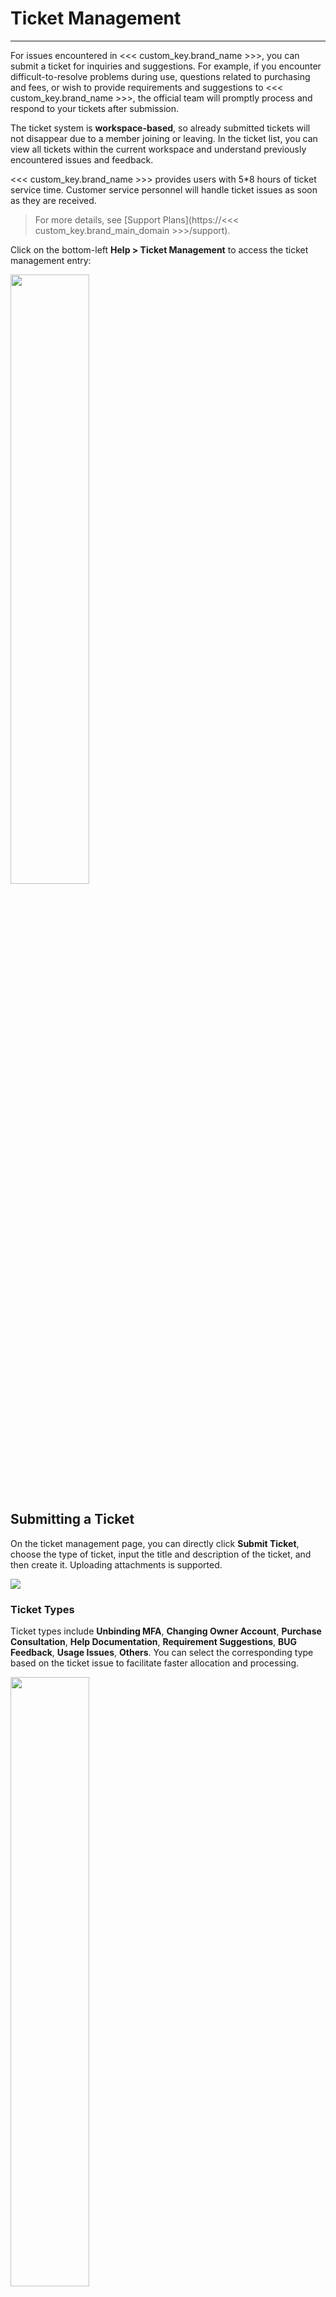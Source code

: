 # Ticket Management
---

For issues encountered in <<< custom_key.brand_name >>>, you can submit a ticket for inquiries and suggestions. For example, if you encounter difficult-to-resolve problems during use, questions related to purchasing and fees, or wish to provide requirements and suggestions to <<< custom_key.brand_name >>>, the official team will promptly process and respond to your tickets after submission.

The ticket system is **workspace-based**, so already submitted tickets will not disappear due to a member joining or leaving. In the ticket list, you can view all tickets within the current workspace and understand previously encountered issues and feedback.

<<< custom_key.brand_name >>> provides users with 5*8 hours of ticket service time. Customer service personnel will handle ticket issues as soon as they are received.

> For more details, see [Support Plans](https://<<< custom_key.brand_main_domain >>>/support).

Click on the bottom-left **Help > Ticket Management** to access the ticket management entry:

<img src="../img/ticket-entry.png" width="50%" >

## Submitting a Ticket

On the ticket management page, you can directly click **Submit Ticket**, choose the type of ticket, input the title and description of the ticket, and then create it. Uploading attachments is supported.

![](img/1.work_order_1.png)

### Ticket Types

Ticket types include **Unbinding MFA**, **Changing Owner Account**, **Purchase Consultation**, **Help Documentation**, **Requirement Suggestions**, **BUG Feedback**, **Usage Issues**, **Others**. You can select the corresponding type based on the ticket issue to facilitate faster allocation and processing.

<img src="../img/ticket-type.png" width="50%" >

**Note**:

- When the ticket type is changing the owner account, you need to first download the application form, fill out the information according to the requirements, and upload the attachment with the company seal. If the application information is incomplete, it will not be processed.

<img src="../img/1.work_order_3.png" width="50%" >

- When the ticket type is unbinding MFA, email verification is required.

<img src="../img/1.work_order_2.png" width="50%" >

### Ticket Status {#state}


| Ticket Status      | Description                          |
| ----------- | ------------------------------------ |
| Waiting for Assignment       | The status of a ticket after user submission. |
| Waiting for Feedback       | The status of a ticket after acceptance by the handler. |
| Feedback Provided    | The status of a ticket after the handler sends a message. This does not include fixed automatic replies. When the user provides further feedback, the ticket will revert to waiting for feedback. |
| Closed      | The status of a ticket that has been in the feedback provided state for over 7 days. The ticket submitter can manually close the ticket at any time.                          |
| Canceled      | A ticket in the waiting for assignment status can be canceled.                          |


### Attachments

You can upload attachments as needed for ticket issues. Supported formats are `.png`, `.gif`, `.jpg`, `.jpeg`, `.bmp`, `.doc`, `.docx`, `.pdf`, `.xlsx`, `xls`, `.txt`, `.zip`, `.rar`. Each attachment cannot exceed 8M, and up to 5 attachments can be uploaded at once.

## Ticket List

All tickets submitted by all members within the current workspace will appear in the **All Tickets** list, where each ticket's status can be clearly seen.

![](img/ticketforall.png)

In the **My Tickets** list, you can view a summary of tickets submitted by yourself **across all workspaces**.


**Note**: If a user exits Workspace A or Workspace A has been dissolved, tickets from Workspace A will not be displayed in **My Tickets**.

![](img/ticketformine.png)

### Related Actions

- Filter tickets by ticket type or ticket status; input the ticket number or title in the search box to quickly locate:

![](img/ticketformine-op.png)

- Tickets support batch export:

![](img/ticketexport.png)

- After closing a ticket, you can rate and review the current ticket:

![](img/ticket-rate.png)

## Ticket Details

Clicking any ticket allows you to view detailed information such as the ticket’s status, type, submitter, and associated workspace. On the details page, you and <<< custom_key.brand_name >>> can communicate with each other, and uploading attachments is supported during communication.

- For tickets awaiting assignment, users can cancel the ticket. If necessary later, you can choose to restart the ticket;

<img src="../img/1.work_order_7.png" width="70%" >

<img src="../img/1.work_order_7_1.png" width="70%" >

- For tickets that have been responded to, users can close the ticket. If there is no customer feedback within 7 days, the ticket will automatically close. Once closed, tickets cannot be reopened or replied to again.

**Note**: After [account cancellation](./index.md#cancel), any unclosed tickets submitted under this account will be automatically closed.

<img src="../img/1.work_order_8.png" width="70%" >



<!-- 

## Ticket Management Backend (Internal Use Only)

### Ticket List

In the 【Ticket List】, you can see all tickets submitted across the platform. Tickets submitted by <<< custom_key.brand_name >>> will be automatically forwarded to an administrator account (referred to as: Account A). Account A can then choose to handle the ticket directly or forward it to another handler. (The following image shows the ticket list submitted by the billing center for reference only. Tickets submitted by <<< custom_key.brand_name >>> have only four statuses: 【Pending Acceptance】【In Progress】【Completed】【Cancelled】)

![](img/1.work_order_mng_1.png)

### My Tickets

In 【My Tickets】, you can view tickets assigned to yourself.

- Pending Acceptance: Supports 【Handle】【Mark Complete】【Forward】 three actions. Clicking Handle automatically changes the ticket to “In Progress”; after forwarding to someone else, the ticket will disappear from 【My Tickets】.
- In Progress: Supports replying to user messages and sending attachments.
- Completed/Cancelled: Supports viewing ticket details and communication records but does not allow further replies.

![](img/1.work_order_mng_2.png)

### Ticket Handlers

In the 【Ticket Handler List】, you can view the current available handlers, all created by the administrator, who can assign a “Role” to each handler.

-->